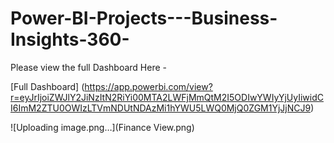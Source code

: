# Power-BI-Projects---Business-Insights-360-

Please view the full Dashboard Here - 

[Full Dashboard] (https://app.powerbi.com/view?r=eyJrIjoiZWJlY2JiNzItN2RiYi00MTA2LWFjMmQtM2I5ODIwYWIyYjUyIiwidCI6ImM2ZTU0OWIzLTVmNDUtNDAzMi1hYWU5LWQ0MjQ0ZGM1YjJjNCJ9)

![Uploading image.png…](Finance View.png)
